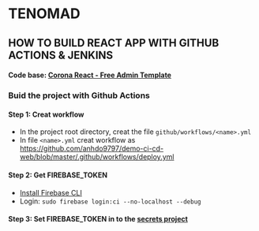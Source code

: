 # TENOMAD

## HOW TO BUILD REACT APP WITH GITHUB ACTIONS & JENKINS

#### Code base: [Corona React - Free Admin Template](https://github.com/BootstrapDash/corona-react-free-admin-template#corona-react---free-admin-template)

### Buid the project with Github Actions

#### Step 1: Creat workflow
- In the project root directory, creat the file `github/workflows/<name>.yml`
- In file `<name>.yml` creat workflow as https://github.com/anhdo9797/demo-ci-cd-web/blob/master/.github/workflows/deploy.yml

#### Step 2: Get FIREBASE_TOKEN
- [Install Firebase CLI](https://firebase.google.com/docs/cli)
- Login: `sudo firebase login:ci --no-localhost --debug` 

#### Step 3: Set FIREBASE_TOKEN in to the [secrets project](https://docs.github.com/en/actions/security-guides/encrypted-secrets)